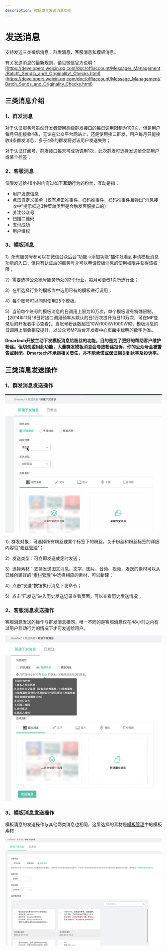 ```yaml
---
description: 微信原生发送消息功能
---
```


# 发送消息

支持发送三类微信消息：群发消息、客服消息和模板消息。

有关发送消息的最新规则，请见微信官方说明：[https://developers.weixin.qq.com/doc/offiaccount/Message\_Management/Batch\_Sends\_and\_Originality\_Checks.html](https://developers.weixin.qq.com/doc/offiaccount/Message_Management/Batch_Sends_and_Originality_Checks.html)

## 三类消息介绍

### **1、群发消息**

对于认证服务号虽然开发者使用高级群发接口的每日调用限制为100次，但是用户每月只能接收4条，无论在公众平台网站上，还是使用接口群发，用户每月只能接收4条群发消息，多于4条的群发将对该用户发送失败；

对于认证订阅号，群发接口每天可成功调用1次，此次群发可选择发送给全部用户或某个标签；

### **2、客服消息**

仅限发送给48小时内有过如下**互动**行为的粉丝，互动是指：

* 用户发送信息
* 点击自定义菜单（仅有点击推事件、扫码推事件、扫码推事件且弹出“消息接收中”提示框这3种菜单类型是会触发客服接口的）
* 关注公众号
* 扫描二维码
* 支付成功
* 用户维权

### **3、模板消息**

1）所有服务号都可以在微信公众后台“功能-&gt;添加功能“插件处看到申请模板消息功能的入口，但只有认证后的服务号才可以申请模板消息的使用权限并获得该权限；

2）需要选择公众账号服务所处的2个行业，每月可更改1次所选行业；

3）在所选择行业的模板库中选用已有的模板进行调用；

4）每个账号可以同时使用25个模板。

5）当前每个账号的模板消息的日调用上限为10万次，单个模板没有特殊限制。【2014年11月18日将接口调用频率从默认的日1万次提升为日10万次，可在MP登录后的开发者中心查看】。当账号粉丝数超过10W/100W/1000W时，模板消息的日调用上限会相应提升，以公众号MP后台开发者中心页面中标明的数字为准。

**Dmartech开放主动下发模板消息给粉丝的功能，目的是为了更好的帮助客户维护粉丝。但切勿滥用此功能，大量群发模板消息会导致粉丝投诉，你的公众号会被警告或封闭。Dmartech不承担相关责任，亦不能承诺或保证相关到达率及投诉率。**

## **三类消息发送操作**

### **1、群发消息发送操作**

![&#x7FA4;&#x53D1;&#x6D88;&#x606F;](../.gitbook/assets/998.gif)

1）群发对象：可选择所有粉丝或某个标签下的粉丝，关于粉丝和粉丝标签的详细内容见“[粉丝管理](fen-si-guan-li.md)“；

2）发送类型：可立即发送或定时发送；

3）选择素材：支持发送图文消息、文字、图片、音频、视频，发送的素材可以从已经创建好的“[素材管理](su-cai-guan-li.md)“中选择相应的素材，可以新建；

4）点击“发送“按钮执行消息下发命令；

5）点击“已发送“进入历史发送记录查看页面，可以查看历史发送情况；

### **2、客服消息发送操作**

客服消息发送的操作与群发消息相同，唯一不同的是客服消息仅在48小时之内有过用户互动行为的情况下才可发送给用户。

![&#x5BA2;&#x670D;&#x6D88;&#x606F;&#x53D1;&#x9001;](../.gitbook/assets/image%20%28295%29.png)

### **3、模板消息发送操作**

模板消息的发送操作与其他两类消息也相同，这里选择的素材是[模板管理](mo-ban-guan-li.md)中的模板素材

![](../.gitbook/assets/image%20%28451%29.png)

